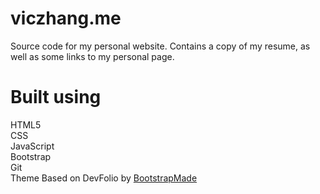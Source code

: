 # viczhang.me

Source code for my personal website.
Contains a copy of my resume, as well as some links to my personal page.

# Built using

HTML5\
CSS\
JavaScript\
Bootstrap\
Git\
Theme Based on DevFolio by [BootstrapMade](https://bootstrapmade.com/)
